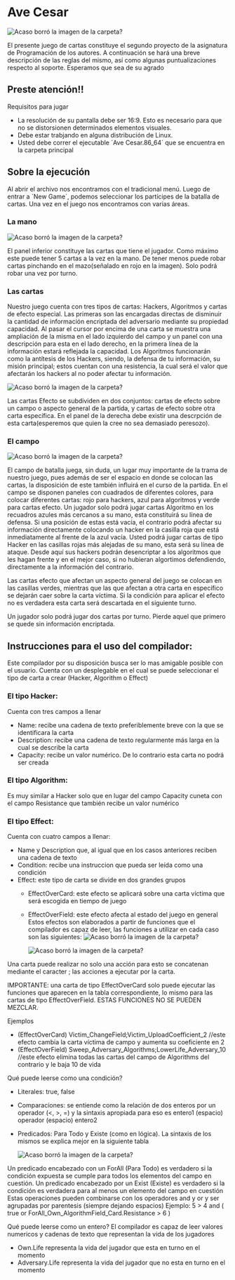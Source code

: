 # Ave Cesar

![Acaso borró la imagen de la carpeta?](./Game.png)

El presente juego de cartas constituye el segundo proyecto de la asignatura de Programación de los autores. A continuación se hará una breve descripción de las reglas del mismo, así como algunas puntualizaciones respecto al soporte. Esperamos que sea de su agrado

## Preste atención!!

Requisitos para jugar
* La resolución de su pantalla debe ser 16:9. Esto es necesario para que no se distorsionen determinados elementos visuales.
* Debe estar trabjando en alguna distribución de Linux.
* Usted debe correr el ejecutable ´Ave Cesar.86_64´ que se encuentra en la carpeta principal


## Sobre la ejecución

Al abrir el archivo nos encontramos con el tradicional menú. Luego de entrar a ´New Game´, podemos seleccionar los partícipes de la batalla de cartas.
Una vez en el juego nos encontramos con varias áreas.

### La mano

![Acaso borró la imagen de la carpeta?](./Hand.png)

El panel inferior constituye las cartas que tiene el jugador. Como máximo este puede tener 5 cartas a la vez en la mano. De tener menos puede robar cartas pinchando en el mazo(señalado en rojo en la imagen). Solo podrá robar una vez por turno.

### Las cartas

Nuestro juego cuenta con tres tipos de cartas: Hackers, Algoritmos y cartas de efecto especial. Las primeras son las encargadas directas de disminuir la cantidad de información encriptada del adversario mediante su propiedad capacidad. Al pasar el cursor por encima de una carta se muestra una ampliación de la misma en el lado izquierdo del campo y un panel con una descripción para esta en el lado derecho, en la primera línea de la información estará reflejada la capacidad. Los Algoritmos funcionarán como la antítesis de los Hackers, siendo, la defensa de tu información, su misión principal; estos cuentan con una resistencia, la cual será el valor que afectarán los hackers al no poder afectar tu información.

![Acaso borró la imagen de la carpeta?](./Description.png)

Las cartas Efecto se subdividen en dos conjuntos: cartas de efecto sobre un campo o aspecto general de la partida, y cartas de efecto sobre otra carta específica. En el panel de la derecha debe existir una descrpción de esta carta(esperemos que quien la cree no sea demasiado peresozo).

### El campo

![Acaso borró la imagen de la carpeta?](./Field.png)

 El campo de batalla juega, sin duda, un lugar muy importante de la trama de nuestro juego, pues además de ser el espacio en donde se colocan las cartas, la disposición de este también influirá en el curso de la partida.
 En el campo se disponen paneles con cuadrados de diferentes colores, para colocar diferentes cartas: rojo para hackers, azul para algoritmos y verde para cartas efecto.
 Un jugador solo podrá jugar cartas Algoritmo en los recuadros azules más cercanos a su mano, esta constituirá su línea de defensa. Si una posición de estas está vacía, el contrario podrá afectar su información directamente colocando un hacker en la casilla roja que está inmediatamente al frente de la azul vacía.
 Usted podrá jugar cartas de tipo Hacker en las casillas rojas más alejadas de su mano, esta será su línea de ataque. Desde aquí sus hackers podrán desencriptar a los algoritmos que les hagan frente y en el mejor caso, si no hubieran algortimos defendiendo, directamente a la información del contrario.
 
 Las cartas efecto que afectan un aspecto general del juego se colocan en las casillas verdes, mientras que las que afectan a otra carta en específico se dejarán caer sobre la carta víctima. Si la condición para aplicar el efecto no es verdadera esta carta será descartada en el siguiente turno.

 Un jugador solo podrá jugar dos cartas por turno. Pierde aquel que primero se quede sin información encriptada.

## Instrucciones para el uso del compilador:

Este compilador por su disposición busca ser lo mas amigable posible con el usuario. Cuenta con un desplegable en el cual se puede seleccionar el tipo de carta a crear (Hacker, Algorithm o Effect)

### El tipo Hacker:
Cuenta con tres campos a llenar
* Name: recibe una cadena de texto preferiblemente breve con la que se identificara la carta
* Description: recibe una cadena de texto regularmente más larga en la cual se describe la carta
* Capacity: recibe un valor numérico. De lo contrario esta carta no podrá ser creada

### El tipo Algorithm:
Es muy similar a Hacker solo que en lugar del campo Capacity cuneta con el campo Resistance que también recibe un valor numérico

### El tipo Effect:
Cuenta con cuatro campos a llenar:
* Name y Description que, al igual que en los casos anteriores reciben una cadena de texto
* Condition: recibe una instruccion que pueda ser leída como una condición
* Effect: este tipo de carta se divide en dos grandes grupos
  * EffectOverCard: este efecto se aplicará sobre una carta víctima que será escogida en tiempo de juego
  * EffectOverField: este efecto afecta al estado del juego en general
Estos efectos son elaborados a partir de funciones que el compilador es capaz de leer,
las funciones a utilizar en cada caso son las siguientes:
        ![Acaso borró la imagen de la carpeta?](./tabla1.png)

    ![Acaso borró la imagen de la carpeta?](./tabla2.png)

Una carta puede realizar no solo una acción para esto se concatenan mediante el caracter ; las acciones a ejecutar por la carta.

IMPORTANTE: una carta de tipo EffectOverCard solo puede ejecutar las funciones que aparecen en la tabla correspondiente, lo mismo para las cartas de tipo EffectOverField. ESTAS FUNCIONES NO SE PUEDEN MEZCLAR.

Ejemplos
 * (EffectOverCard) Victim_ChangeField;Victim_UploadCoefficient_2  //este efecto cambia la carta víctima de campo y aumenta su coeficiente en 2
 * (EffectOverField) Sweep_Adversary_Algorithms;LowerLife_Adversary_10  //este efecto elimina todas las cartas del campo de Algorithms del contrario y le baja 10 de vida

Qué puede leerse como una condición?
* Literales: true, false 
* Comparaciones: se entiende como la relación de dos enteros por un operador (<, >, =) y la sintaxis apropiada para eso es entero1 (espacio) operador (espacio) entero2
* Predicados: Para Todo y Existe (como en lógica). La sintaxis de los mismos se explica mejor en la siguiente tabla

  ![Acaso borró la imagen de la carpeta?](./tabla3.png)

Un predicado encabezado con un ForAll (Para Todo) es verdadero si la condición expuesta se cumple para todos los elementos del campo en cuestión.
Un predicado encabezado por un Exist (Existe) es verdadero si la condición es verdadera para al menos un elemento del campo en cuestión
Estas operaciones pueden combinarse con los operadores and y or y ser agrupadas por parentesis (siempre dejando espacios)
Ejemplo:
5 > 4 and ( true or ForAll_Own_AlgorithmField_Card.Resistance > 6 )

Qué puede leerse como un entero?
El compilador es capaz de leer valores numericos y cadenas de texto que representan la vida de los jugadores
* Own.Life representa la vida del jugador que esta en turno en el momento
* Adversary.Life representa la vida del jugador que no esta en turno en el momento